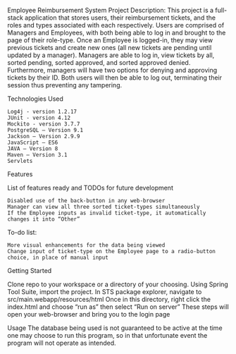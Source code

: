 Employee Reimbursement System
Project Description:
This project is a full-stack application that stores users, their reimbursement tickets, and the roles and types associated with each respectively. Users are comprised of Managers and Employees, with both being able to log in and brought to the page of their role-type. Once an Employee is logged-in, they may view previous tickets and create new ones (all new tickets are pending until updated by a manager). Managers are able to log in, view tickets by all, sorted pending, sorted approved, and sorted approved denied. Furthermore, managers will have two options for denying and approving tickets by their ID. Both users will then be able to log out, terminating their session thus preventing any tampering. 

Technologies Used

    Log4j - version 1.2.17
    JUnit - version 4.12
    Mockito - version 3.7.7
    PostgreSQL – Version 9.1
    Jackson – Version 2.9.9
    JavaScript – ES6
    JAVA – Version 8
    Maven – Version 3.1
    Servlets
    

Features

List of features ready and TODOs for future development

    Disabled use of the back-button in any web-browser
    Manager can view all three sorted ticket-types simultaneously
    If the Employee inputs as invalid ticket-type, it automatically changes it into “Other”

To-do list:

    More visual enhancements for the data being viewed
    Change input of ticket-type on the Employee page to a radio-button choice, in place of manual input

Getting Started

Clone repo to your workspace or a directory of your choosing.
Using Spring Tool Suite, import the project. 
In STS package explorer, navigate to src/main.webapp/resources/html 
Once in this directory, right click the index.html and choose “run as” then select “Run on server”
These steps will open your web-browser and bring you to the login page

Usage
The database being used is not guaranteed to be active at the time one may choose to run this program, so in that unfortunate event the program will not operate as intended.
